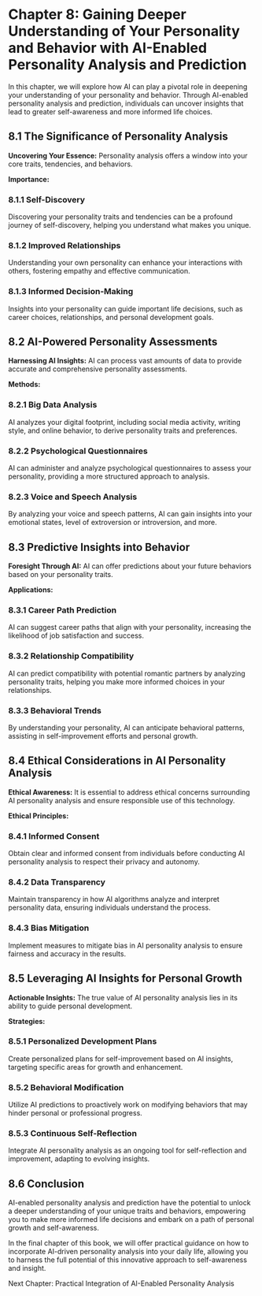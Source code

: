 Chapter 8: Gaining Deeper Understanding of Your Personality and Behavior with AI-Enabled Personality Analysis and Prediction
============================================================================================================================

In this chapter, we will explore how AI can play a pivotal role in deepening your understanding of your personality and behavior. Through AI-enabled personality analysis and prediction, individuals can uncover insights that lead to greater self-awareness and more informed life choices.

8.1 The Significance of Personality Analysis
--------------------------------------------

**Uncovering Your Essence:** Personality analysis offers a window into your core traits, tendencies, and behaviors.

**Importance:**

### 8.1.1 Self-Discovery

Discovering your personality traits and tendencies can be a profound journey of self-discovery, helping you understand what makes you unique.

### 8.1.2 Improved Relationships

Understanding your own personality can enhance your interactions with others, fostering empathy and effective communication.

### 8.1.3 Informed Decision-Making

Insights into your personality can guide important life decisions, such as career choices, relationships, and personal development goals.

8.2 AI-Powered Personality Assessments
--------------------------------------

**Harnessing AI Insights:** AI can process vast amounts of data to provide accurate and comprehensive personality assessments.

**Methods:**

### 8.2.1 Big Data Analysis

AI analyzes your digital footprint, including social media activity, writing style, and online behavior, to derive personality traits and preferences.

### 8.2.2 Psychological Questionnaires

AI can administer and analyze psychological questionnaires to assess your personality, providing a more structured approach to analysis.

### 8.2.3 Voice and Speech Analysis

By analyzing your voice and speech patterns, AI can gain insights into your emotional states, level of extroversion or introversion, and more.

8.3 Predictive Insights into Behavior
-------------------------------------

**Foresight Through AI:** AI can offer predictions about your future behaviors based on your personality traits.

**Applications:**

### 8.3.1 Career Path Prediction

AI can suggest career paths that align with your personality, increasing the likelihood of job satisfaction and success.

### 8.3.2 Relationship Compatibility

AI can predict compatibility with potential romantic partners by analyzing personality traits, helping you make more informed choices in your relationships.

### 8.3.3 Behavioral Trends

By understanding your personality, AI can anticipate behavioral patterns, assisting in self-improvement efforts and personal growth.

8.4 Ethical Considerations in AI Personality Analysis
-----------------------------------------------------

**Ethical Awareness:** It is essential to address ethical concerns surrounding AI personality analysis and ensure responsible use of this technology.

**Ethical Principles:**

### 8.4.1 Informed Consent

Obtain clear and informed consent from individuals before conducting AI personality analysis to respect their privacy and autonomy.

### 8.4.2 Data Transparency

Maintain transparency in how AI algorithms analyze and interpret personality data, ensuring individuals understand the process.

### 8.4.3 Bias Mitigation

Implement measures to mitigate bias in AI personality analysis to ensure fairness and accuracy in the results.

8.5 Leveraging AI Insights for Personal Growth
----------------------------------------------

**Actionable Insights:** The true value of AI personality analysis lies in its ability to guide personal development.

**Strategies:**

### 8.5.1 Personalized Development Plans

Create personalized plans for self-improvement based on AI insights, targeting specific areas for growth and enhancement.

### 8.5.2 Behavioral Modification

Utilize AI predictions to proactively work on modifying behaviors that may hinder personal or professional progress.

### 8.5.3 Continuous Self-Reflection

Integrate AI personality analysis as an ongoing tool for self-reflection and improvement, adapting to evolving insights.

8.6 Conclusion
--------------

AI-enabled personality analysis and prediction have the potential to unlock a deeper understanding of your unique traits and behaviors, empowering you to make more informed life decisions and embark on a path of personal growth and self-awareness.

In the final chapter of this book, we will offer practical guidance on how to incorporate AI-driven personality analysis into your daily life, allowing you to harness the full potential of this innovative approach to self-awareness and insight.

Next Chapter: Practical Integration of AI-Enabled Personality Analysis
